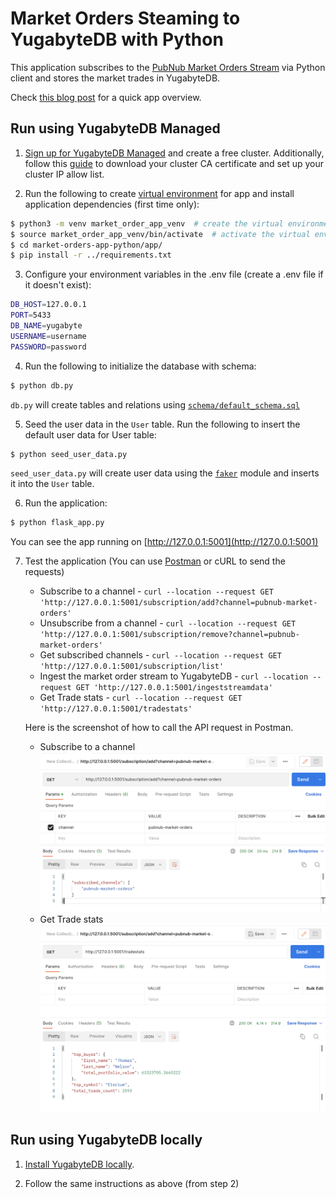 # Market Orders Steaming to YugabyteDB with Python

This application subscribes to the [PubNub Market Orders Stream](https://www.pubnub.com/developers/realtime-data-streams/financial-securities-market-orders/) via Python client and stores the market trades in YugabyteDB.

Check [this blog post](https://www.yugabyte.com/blog/building-simple-application-yugabytedb-prisma/) for a quick app overview.

## Run using YugabyteDB Managed

1. [Sign up for YugabyteDB Managed](https://docs.yugabyte.com/preview/yugabyte-cloud/cloud-quickstart/) and create a free cluster.  Additionally, follow this [guide](https://docs.yugabyte.com/preview/yugabyte-cloud/cloud-quickstart/cloud-build-apps/cloud-add-ip/#download-your-cluster-certificate) to download your cluster CA certificate and set up your cluster IP allow list.

2. Run the following to create [virtual environment](https://docs.python.org/3/glossary.html#term-virtual-environment) for app and install application dependencies (first time only):

```bash
$ python3 -m venv market_order_app_venv  # create the virtual environment
$ source market_order_app_venv/bin/activate  # activate the virtual environment
$ cd market-orders-app-python/app/
$ pip install -r ../requirements.txt
```

3. Configure your environment variables in the .env file (create a .env file if it doesn't exist):

```bash
DB_HOST=127.0.0.1
PORT=5433
DB_NAME=yugabyte
USERNAME=username
PASSWORD=password
```

4. Run the following to initialize the database with schema:

```bash
$ python db.py
```

`db.py` will create tables and relations using [`schema/default_schema.sql`](schema/default_schema.sql)

5. Seed the user data in the `User` table. Run the following to insert the default user data for User table:

```bash
$ python seed_user_data.py
```

`seed_user_data.py` will create user data using the [`faker`](https://github.com/joke2k/faker) module and inserts it into the `User` table.

6. Run the application:

```bash
$ python flask_app.py
```

You can see the app running on [http://127.0.0.1:5001](http://127.0.0.1:5001)

7. Test the application (You can use [Postman](https://www.postman.com/downloads/) or cURL to send the requests)

    - Subscribe to a channel - `curl --location --request GET 'http://127.0.0.1:5001/subscription/add?channel=pubnub-market-orders'`
    - Unsubscribe from a channel - `curl --location --request GET 'http://127.0.0.1:5001/subscription/remove?channel=pubnub-market-orders'`
    - Get subscribed channels - `curl --location --request GET 'http://127.0.0.1:5001/subscription/list'`
    - Ingest the market order stream to YugabyteDB - `curl --location --request GET 'http://127.0.0.1:5001/ingeststreamdata'`
    - Get Trade stats - `curl --location --request GET 'http://127.0.0.1:5001/tradestats'`

    Here is the screenshot of how to call the API request in Postman.
    - Subscribe to a channel
    ![Subscribe to the channel](/Docs/images/add_subscription.png)
    - Get Trade stats
    ![Get Trade stats](/Docs/images/trade_stats.png)


## Run using YugabyteDB locally

1. [Install YugabyteDB locally](https://docs.yugabyte.com/quick-start/install/).

2. Follow the same instructions as above (from step 2)
